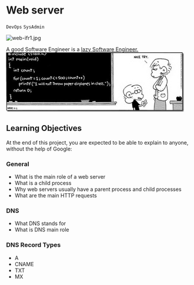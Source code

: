 # Web server
`DevOps`
`SysAdmin`


![web-ifr1.jpg](/web-ufr1.jpg)

A good Software Engineer is a [lazy Software Engineer.](https://www.techwell.com/techwell-insights/2013/12/why-best-programmers-are-lazy-and-act-dumb)
![lazy_automation](82VsYEC.jpg)

## Learning Objectives
At the end of this project, you are expected to be able to explain to anyone, without the help of Google:

### General
+ What is the main role of a web server
+ What is a child process
+ Why web servers usually have a parent process and child processes
+ What are the main HTTP requests

### DNS
+ What DNS stands for
+ What is DNS main role

### DNS Record Types
+ A
+ CNAME
+ TXT
+ MX
